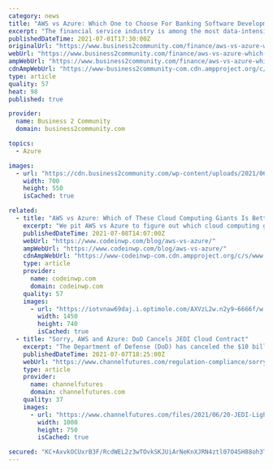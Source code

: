 ```yaml
---
category: news
title: "AWS vs Azure: Which One to Choose For Banking Software Development"
excerpt: "The financial service industry is among the most data-intensive and highly regulated sectors around the global market. With the"
publishedDateTime: 2021-07-01T17:30:00Z
originalUrl: "https://www.business2community.com/finance/aws-vs-azure-which-one-to-choose-for-banking-software-development-02416270"
webUrl: "https://www.business2community.com/finance/aws-vs-azure-which-one-to-choose-for-banking-software-development-02416270"
ampWebUrl: "https://www.business2community.com/finance/aws-vs-azure-which-one-to-choose-for-banking-software-development-02416270/amp"
cdnAmpWebUrl: "https://www-business2community-com.cdn.ampproject.org/c/s/www.business2community.com/finance/aws-vs-azure-which-one-to-choose-for-banking-software-development-02416270/amp"
type: article
quality: 57
heat: 98
published: true

provider:
  name: Business 2 Community
  domain: business2community.com

topics:
  - Azure

images:
  - url: "https://cdn.business2community.com/wp-content/uploads/2021/06/AWS-Vs-Microsoft-Azure.png"
    width: 700
    height: 550
    isCached: true

related:
  - title: "AWS vs Azure: Which of These Cloud Computing Giants Is Better in 2021?"
    excerpt: "We pit AWS vs Azure to figure out which cloud computing giant performs the best in terms of pricing, networking, storage, and more."
    publishedDateTime: 2021-07-08T14:07:00Z
    webUrl: "https://www.codeinwp.com/blog/aws-vs-azure/"
    ampWebUrl: "https://www.codeinwp.com/blog/aws-vs-azure/"
    cdnAmpWebUrl: "https://www-codeinwp-com.cdn.ampproject.org/c/s/www.codeinwp.com/blog/aws-vs-azure/"
    type: article
    provider:
      name: codeinwp.com
      domain: codeinwp.com
    quality: 57
    images:
      - url: "https://iotvnaw69daj.i.optimole.com/AXVzL2w.n2y9~6666f/w:auto/h:auto/q:90/https://www.codeinwp.com/wp-content/uploads/2021/07/AWS-vs-Azure.jpeg"
        width: 1450
        height: 740
        isCached: true
  - title: "Sorry, AWS and Azure: DoD Cancels JEDI Cloud Contract"
    excerpt: "The Department of Defense (DoD) has canceled the $10 billion JEDI cloud contract. AWS and Microsoft Azure have been battling for the contract."
    publishedDateTime: 2021-07-07T18:25:00Z
    webUrl: "https://www.channelfutures.com/regulation-compliance/sorry-aws-and-azure-dod-cancels-jedi-cloud-contract"
    type: article
    provider:
      name: channelfutures
      domain: channelfutures.com
    quality: 37
    images:
      - url: "https://www.channelfutures.com/files/2021/06/20-JEDI-Light-Sabers.jpg"
        width: 1000
        height: 750
        isCached: true

secured: "KC+AxvkOCUxrB3F/RcdWEL2z3wTOvkSKJUiArNeKnXJRN4ztl07O4SH88oh3T2xGi9NTfoFI7jNnztnVmx+GEyHEAvTFKP2hiGbK5zLfXlZzDcCA2UACfUWSDv1EJLO/2eFtli1P+2bg4nVJYgA9Ck7O3ZTK45vXfQOEOkZ322rN9ujJlHCY5Xvp8cO9CV1dmt2Q15uTQQb6bRrVMiPCiDOrrhTfoV+vvXC011J2CCP3l9wYYVzeOKOxszHt5RnGmIof18H89+LVgJBT58CdNqLFfpuYhCpctDXog/RhZvVuvN+bd1UZxzG9xMqPay45PydWjluEKTEu1n+qDLf+2/hr6XEJb55tA0kCvUAHrow=;s1u6y1okKCkxa2X5GyINqg=="
---
```


